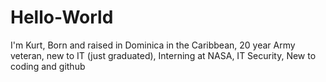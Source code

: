 # Hello-World
I'm Kurt,
Born and raised in Dominica in the Caribbean,
20 year Army veteran,
new to IT (just graduated),
Interning at NASA,
IT Security,
New to coding and github

